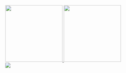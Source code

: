 
 <div>
  <a href="https://github.com/FelipeAzambuja">
  <img height="180em" src="https://github-readme-stats.vercel.app/api?username=FelipeAzambuja&show_icons=true&theme=default&include_all_commits=true&count_private=true&locale=pt-br"/>
  <img height="180em" src="https://github-readme-stats.vercel.app/api/top-langs/?username=FelipeAzambuja&layout=compact&langs_count=7&theme=default&locale=pt-br"/>
</div>
 <!-- https://dev.to/envoy_/150-badges-for-github-pnk -->
<div>
 <a href="https://www.linkedin.com/in/felipe-azambuja-48483327/"><img src="https://img.shields.io/badge/LinkedIn-0077B5?style=for-the-badge&logo=linkedin&logoColor=white"/></a>
 
 </div>
